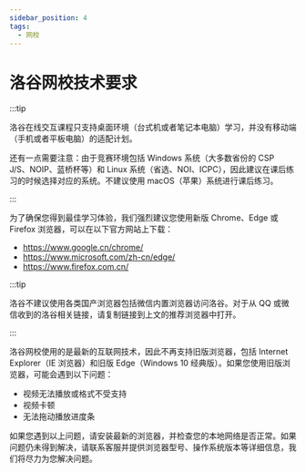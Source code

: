 ```yaml
---
sidebar_position: 4
tags:
  - 网校 
---
```


# 洛谷网校技术要求

:::tip

洛谷在线交互课程只支持桌面环境（台式机或者笔记本电脑）学习，并没有移动端（手机或者平板电脑）的适配计划。

还有一点需要注意：由于竞赛环境包括 Windows 系统（大多数省份的 CSP J/S、NOIP、蓝桥杯等）和 Linux 系统（省选、NOI、ICPC），因此建议在课后练习的时候选择对应的系统。不建议使用 macOS（苹果）系统进行课后练习。

:::

为了确保您得到最佳学习体验，我们强烈建议您使用新版 Chrome、Edge 或 Firefox 浏览器，可以在以下官方网站上下载：

- <https://www.google.cn/chrome/>
- <https://www.microsoft.com/zh-cn/edge/>
- <https://www.firefox.com.cn/>

:::tip

洛谷不建议使用各类国产浏览器包括微信内置浏览器访问洛谷。对于从 QQ 或微信收到的洛谷相关链接，请复制链接到上文的推荐浏览器中打开。

:::

洛谷网校使用的是最新的互联网技术，因此不再支持旧版浏览器，包括 Internet Explorer（IE 浏览器）和旧版 Edge（Windows 10 经典版）。如果您使用旧版浏览器，可能会遇到以下问题：

- 视频无法播放或格式不受支持
- 视频卡顿
- 无法拖动播放进度条

如果您遇到以上问题，请安装最新的浏览器，并检查您的本地网络是否正常。如果问题仍未得到解决，请联系客服并提供浏览器型号、操作系统版本等详细信息，我们将尽力为您解决问题。

